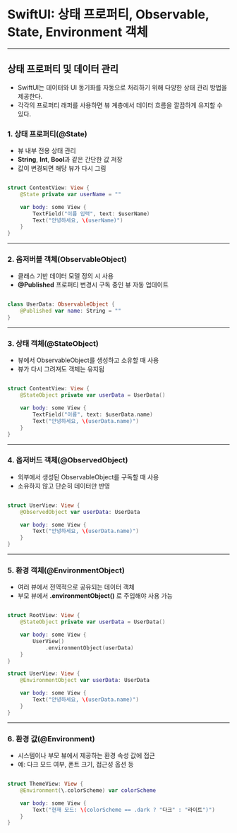 # SwiftUI: 상태 프로퍼티, Observable, State, Environment 객체

---

## 상태 프로퍼티 및 데이터 관리
- SwiftUI는 데이터와 UI 동기화를 자동으로 처리하기 위해 다양한 상태 관리 방법을 제공한다.
- 각각의 프로퍼티 래퍼를 사용하면 뷰 계층에서 데이터 흐름을 깔끔하게 유지할 수 있다.

### 1. 상태 프로퍼티(**@State**)
- 뷰 내부 전용 상태 관리
- **String**, **Int**, **Bool**과 같은 간단한 값 저장
- 값이 변경되면 해당 뷰가 다시 그림

```swift

struct ContentView: View {
    @State private var userName = ""

    var body: some View {
        TextField("이름 입력", text: $userName)
        Text("안녕하세요, \(userName)")
    }
}

```

---

### 2. 옵저버블 객체(**ObservableObject**)
- 클래스 기반 데이터 모델 정의 시 사용
- **@Published** 프로퍼티 변경시 구독 중인 뷰 자동 업데이트

```swift

class UserData: ObservableObject {
    @Published var name: String = ""
}

```

---

### 3. 상태 객체(**@StateObject**)
- 뷰에서 ObservableObject를 생성하고 소유할 때 사용
- 뷰가 다시 그려져도 객체는 유지됨

```swift

struct ContentView: View {
    @StateObject private var userData = UserData()

    var body: some View {
        TextField("이름", text: $userData.name)
        Text("안녕하세요, \(userData.name)")
    }
}

```

---

### 4. 옵저버드 객체(**@ObservedObject**)
- 외부에서 생성된 ObservableObject를 구독할 때 사용
- 소유하지 않고 단순히 데이터만 반영

```swift

struct UserView: View {
    @ObservedObject var userData: UserData

    var body: some View {
        Text("안녕하세요, \(userData.name)")
    }
}

```

---

### 5. 환경 객체(**@EnvironmentObject**)
- 여러 뷰에서 전역적으로 공유되는 데이터 객체
- 부모 뷰에서 **.environmentObject()** 로 주입해야 사용 가능

```swift

struct RootView: View {
    @StateObject private var userData = UserData()

    var body: some View {
        UserView()
            .environmentObject(userData)
    }
}

struct UserView: View {
    @EnvironmentObject var userData: UserData

    var body: some View {
        Text("안녕하세요, \(userData.name)")
    }
}

```

---

### 6. 환경 값(**@Environment**)
- 시스템이나 부모 뷰에서 제공하는 환경 속성 값에 접근
- 예: 다크 모드 여부, 폰트 크기, 접근성 옵션 등

```swift

struct ThemeView: View {
    @Environment(\.colorScheme) var colorScheme

    var body: some View {
        Text("현재 모드: \(colorScheme == .dark ? "다크" : "라이트")")
    }
}

```
